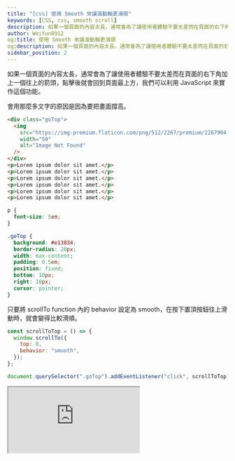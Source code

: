 ```yaml
---
title: "[css] 使用 Smooth 來讓滾動軸更滑順"
keywords: [CSS, css, smooth scroll]
description: 如果一個頁面的內容太長，通常會為了讓使用者體驗不要太差而在頁面的右下角加上一個往上的箭頭。
author: WeiYun0912
og:title: 使用 Smooth 來讓滾動軸更滑順
og:description: 如果一個頁面的內容太長，通常會為了讓使用者體驗不要太差而在頁面的右下角加上一個往上的箭頭。
sidebar_position: 2
---
```


如果一個頁面的內容太長，通常會為了讓使用者體驗不要太差而在頁面的右下角加上一個往上的箭頭，點擊後就會回到頁面最上方，我們可以利用 JavaScript 來實作這個功能。

會用那麼多文字的原因是因為要把畫面撐高。

```html title='index.html' showLineNumbers
<div class="goTop">
  <img
    src="https://img-premium.flaticon.com/png/512/2267/premium/2267904.png?token=exp=1633625403~hmac=19e87d3285d74591879065f2a97e8afc"
    width="50"
    alt="Image Not Found"
  />
</div>
<p>Lorem ipsum dolor sit amet.</p>
<p>Lorem ipsum dolor sit amet.</p>
<p>Lorem ipsum dolor sit amet.</p>
<p>Lorem ipsum dolor sit amet.</p>
<p>Lorem ipsum dolor sit amet.</p>
<p>Lorem ipsum dolor sit amet.</p>
```

```css title='style.css' showLineNumbers
p {
  font-size: 5em;
}

.goTop {
  background: #e13834;
  border-radius: 20px;
  width: max-content;
  padding: 0.5em;
  position: fixed;
  bottom: 10px;
  right: 10px;
  cursor: pointer;
}
```

只要將 scrollTo function 內的 behavior 設定為 smooth，在按下置頂按鈕往上滑動時，就會變得比較滑順。

```js title='app.js' showLineNumbers
const scrollToTop = () => {
  window.scrollTo({
    top: 0,
    behavior: "smooth",
  });
};

document.querySelector(".goTop").addEventListener("click", scrollToTop);
```

<iframe src="https://codesandbox.io/embed/scroll-to-top-n6xe9?fontsize=14&hidenavigation=1&theme=dark"
style={{width : "100%",height : "500px", overflow : "hidden"}} 
allow="accelerometer; ambient-light-sensor; camera; encrypted-media; geolocation; gyroscope; hid; microphone; midi; payment; usb; vr; xr-spatial-tracking"
     sandbox="allow-forms allow-modals allow-popups allow-presentation allow-same-origin allow-scripts"/>
